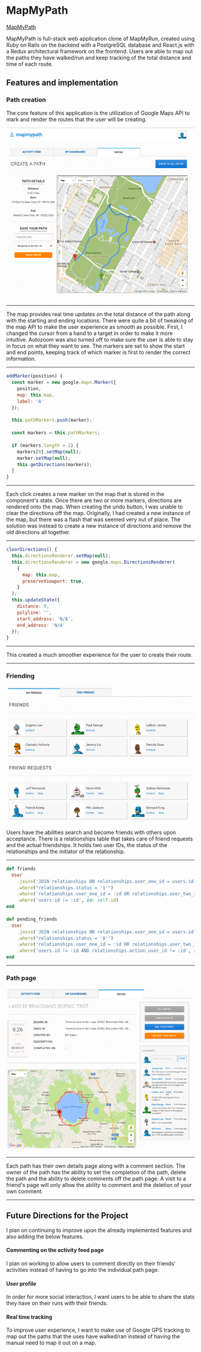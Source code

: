 # MapMyPath


[MapMyPath](http://www.mapmypath.me/)


MapMyPath is full-stack web application clone of MapMyRun, created using Ruby on Rails on the backend with a PostgreSQL database and React.js with a Redux architectural framework on the frontend. Users are able to map out the paths they have walked/run and keep tracking of the total distance and time of each route.

## Features and implementation

### Path creation

The core feature of this application is the utilization of Google Maps API to mark and render the routes that the user will be creating.

![Route Creation](app/assets/images/map_creation.png)

---
The map provides real time updates on the total distance of the path along with the starting and ending locations. There were quite a bit of tweaking of the map API to make the user experience as smooth as possible. First, I changed the cursor from a hand to a target in order to make it more intuitive. Autozoom was also turned off to make sure the user is able to stay in focus on what they want to see. The markers are set to show the start and end points, keeping track of which marker is first to render the correct information.

---
```javascript
addMarker(position) {
  const marker = new google.maps.Marker({
    position,
    map: this.map,
    label: 'A'
  });

  this.pathMarkers.push(marker);

  const markers = this.pathMarkers;

  if (markers.length > 1) {
    markers[0].setMap(null);
    marker.setMap(null);
    this.getDirections(markers);
  }
}
```
---
Each click creates a new marker on the map that is stored in the component's state. Once there are two or more markers, directions are rendered onto the map. When creating the undo button, I was unable to clear the directions off the map. Originally, I had created a new instance of the map, but there was a flash that was seemed very out of place.  The solution was instead to create a new instance of directions and remove the old directions all together.

---
```javascript
clearDirections() {
  this.directionsRenderer.setMap(null);
  this.directionsRenderer = new google.maps.DirectionsRenderer(
    {
      map: this.map,
      preserveViewport: true,
    }
  );
  this.updateState({
    distance: 0,
    polyline: '',
    start_address: 'N/A',
    end_address: 'N/A'
  });
}
```

---
This created a much smoother experience for the user to create their route.


---
### Friending

![Friends Page](app/assets/images/friends_page.png)

Users have the abilities search and become friends with others upon acceptance. There is a relationships table that takes care of friend requests and the actual friendships. It holds two user IDs, the status of the relationships and the initiator of the relationship.

---
```ruby
def friends
  User
    .joins('JOIN relationships ON relationships.user_one_id = users.id OR relationships.user_two_id = users.id')
    .where("relationships.status = '1'")
    .where('relationships.user_one_id = :id OR relationships.user_two_id = :id', id: self.id)
    .where('users.id != :id', id: self.id)
end

def pending_friends
  User
    .joins('JOIN relationships ON relationships.user_one_id = users.id OR relationships.user_two_id = users.id')
    .where("relationships.status = '0'")
    .where('relationships.user_one_id = :id OR relationships.user_two_id = :id', id: self.id)
    .where('users.id != :id AND relationships.action_user_id != :id', id: self.id)
end
```

---

### Path page
![Path Page](app/assets/images/path_show_page.png)

---
Each path has their own details page along with a comment section. The owner of the path has the ability to set the completion of the path, delete the path and the ability to delete comments off the path page. A visit to a friend's page will only allow the ability to comment and the deletion of your own comment.

---

## Future Directions for the Project

I plan on continuing to improve upon the already implemented features and also adding the below features.

#### Commenting on the activity feed page

I plan on working to allow users to comment directly on their friends' activities instead of having to go into the individual path page.

#### User profile

In order for more social interaction, I want users to be able to share the stats they have on their runs with their friends.

#### Real time tracking

To improve user experience, I want to make use of Google GPS tracking to map out the paths that the uses have walked/ran instead of having the manual need to map it out on a map.

